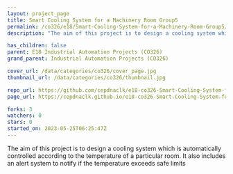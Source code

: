 ```yaml
---
layout: project_page
title: Smart Cooling System for a Machinery Room Group5
permalink: /co326/e18/Smart-Cooling-System-for-a-Machinery-Room-Group5/
description: "The aim of this project is to design a cooling system which is automatically controlled according to the temperature of a particular room. It also includes an alert system to notify if the temperature exceeds safe limits"

has_children: false
parent: E18 Industrial Automation Projects (CO326)
grand_parent: Industrial Automation Projects (CO326)

cover_url: /data/categories/co326/cover_page.jpg
thumbnail_url: /data/categories/co326/thumbnail.jpg

repo_url: https://github.com/cepdnaclk/e18-co326-Smart-Cooling-System-for-a-Machinery-Room-Group5
page_url: https://cepdnaclk.github.io/e18-co326-Smart-Cooling-System-for-a-Machinery-Room-Group5

forks: 3
watchers: 0
stars: 0
started_on: 2023-05-25T06:25:47Z
---
```

The aim of this project is to design a cooling system which is automatically controlled according to the temperature of a particular room. It also includes an alert system to notify if the temperature exceeds safe limits

